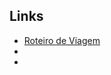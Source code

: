 ## Links

- [Roteiro de Viagem](https://tatyanepgoncalves.github.io/Roteiro-de-Viagem/)
- []()
- []()